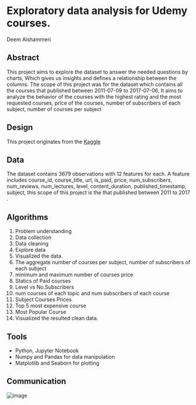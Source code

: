 #  Exploratory data analysis for Udemy courses.
Deem Alshammeri

## Abstract
This project aims to explore the dataset to answer the needed questions by charts, Which gives us insights and defines a relationship between the columns. The scope of this project was for the dataset which contains all the courses that published between 2011-07-09 to 2017-07-06, It aims to analyze the behavior of the courses with the highest rating and the most requested courses, price of the courses, number of subscribers of each subject, number of courses per subject      

## Design
This project originates from the [ Kaggle ](https://www.kaggle.com/andrewmvd/udemy-courses/tasks)


## Data
The dataset contains 3679 observations with 12 features for each. A feature includes course_id, course_title, url, is_paid, price, num_subscribers, num_reviews, num_lectures, level, content_duration, published_timestamp, subject, this scope of this project is the that published between 2011 to 2017 .

## Algorithms

1. Problem understanding
2. Data collection
4. Data cleaning
5. Explore data
6. Visualized the data.
7. The aggregate number of courses per subject, number of subscribers of each subject
8. minimum  and maximum number of courses price
9. Statics of Paid courses
10. Level vs No.Subscribers
11. num courses of each topic and num subscribers of each course
12. Subject Courses Prices
13. Top 5 most expensive course
14. Most Popular Course
15. Visualized the resulted clean data.


## Tools
- Python, Jupyter Notebook
- Numpy and Pandas for data manipulation
- Matplotlib and Seaborn for plotting

## Communication
![image](https://user-images.githubusercontent.com/83668026/142745637-7c4e4129-5844-4e77-8a82-c452a0097ea1.png)


